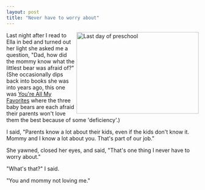 ```yaml
---
layout: post
title: "Never have to worry about"
---
```




<p><a href="http://www.flickr.com/photos/cwinters/7553683362/"
title="Last day of preschool by Chris Winters, on Flickr"><img
src="http://farm8.staticflickr.com/7269/7553683362_ebe600acf8_n.jpg"
width="320" height="213" alt="Last day of preschool"
align="right" /></a></p>

<p>Last night after I read to Ella in bed and turned out her
light she asked me a question, "Dad, how did the mommy know what
the littlest bear was afraid of?" (She occasionally dips back
into books she was into years ago, this one was <a
href="http://www.amazon.com/Youre-All-Favorites-Sam-McBratney/dp/076362442X">You're
All My Favorites</a> where the three baby bears are each afraid
their parents won't love them the best because of some
'deficiency'.)</p>

<p>I said, "Parents know a lot about their kids, even if the
kids don't know it. Mommy and I know a lot about you. That's part
of our job."</p>

<p>She yawned, closed her eyes, and said, "That's one thing I never
have to worry about." </p>

<p>"What's that?" I said.</p>

<p>"You and mommy not loving me."</p>




